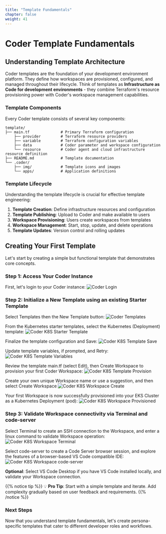 ```yaml
---
title: "Template Fundamentals"
chapter: false
weight: 41
---
```


# Coder Template Fundamentals

## Understanding Template Architecture

Coder templates are the foundation of your development environment platform. They define how workspaces are provisioned, configured, and managed throughout their lifecycle. Think of templates as **Infrastructure as Code for development environments** - they combine Terraform's resource provisioning power with Coder's workspace management capabilities.

### Template Components

Every Coder template consists of several key components:

```
template/
├── main.tf              # Primary Terraform configuration
    ├── provider         # Terraform resource providers
    ├── variable         # Terraform configuration variables
    ├── data             # Coder parameter and workspace configuration
    └── resource         # Coder agent and cloud infrastructure resource definition
├── README.md            # Template documentation
└── .coder/
    ├── img/             # Template icons and images
    └── apps/            # Application definitions
```

### Template Lifecycle

Understanding the template lifecycle is crucial for effective template engineering:

1. **Template Creation**: Define infrastructure resources and configuration
2. **Template Publishing**: Upload to Coder and make available to users
3. **Workspace Provisioning**: Users create workspaces from templates
4. **Workspace Management**: Start, stop, update, and delete operations
5. **Template Updates**: Version control and rolling updates

## Creating Your First Template

Let's start by creating a simple but functional template that demonstrates core concepts.

### Step 1: Access Your Coder Instance

First, let's login to your Coder instance:
![Coder Login](/images/coder-login.png)

### Step 2: Initialize a New Template using an existing Starter Template

Select Templates then the New Template button:
![Coder Templates](/images/templates-listing.png)

From the Kubernetes starter templates, select the Kubernetes (Deployment) template:
![Coder K8S Starter Template](/images/kubernetes-deployment.png)

Finalize the template configuration and Save:
![Coder K8S Template Save](/images/k8s-template-save.png)

Update template variables, if prompted, and Retry:
![Coder K8S Template Variables](/images/k8s-template-variables.png)

Review the template main.tf (select Edit), then Create Workspace to provision your first Coder Workspace:
![Coder K8S Template Provision](/images/k8s-template-create.png)

Create your own unique Workspace name or use a suggestion, and then select Create Workspace
![Coder K8S Workspace Create](/images/K8s-workspace-create.png)

Your first Workspace is now successfully provisioned into your EKS Cluster as a Kubernetes Deployment (pod):
![Coder K8S Workspace Provisioned](/images/K8s-workspace-provisioned.png)

### Step 3: Validate Workspace connectivity via Terminal and code-server
Select Terminal to create an SSH connection to the Workspace, and enter a linux command to validate Workspace operation:
![Coder K8S Workspace Terminal](/images/k8s-workspace-terminal.png)

Select code-server to create a Code Server browser session, and explore the features of a browser-based VS Code compatible IDE:
![Coder K8S Workspace code-server](/images/k8s-workspace-codeserver.png)

**Optional**: Select VS Code Desktop if you have VS Code installed locally, and validate your Workspace connection.

{{% notice tip %}}
💡 **Pro Tip**: Start with a simple template and iterate. Add complexity gradually based on user feedback and requirements.
{{% /notice %}}

### Next Steps
Now that you understand template fundamentals, let's create persona-specific templates that cater to different developer roles and workflows.